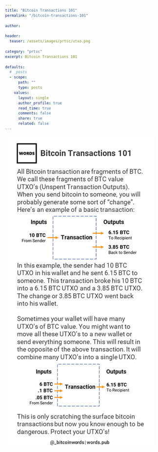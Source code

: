 ```yaml
---
title: "Bitcoin Transactions 101"
permalink: "/bitcoin-transactions-101" 

author: 

header:
  teaser: /assets/images/prtsc/utxo.png

category: "prtsc"
excerpt: Bitcoin Transactions 101

defaults:
  # _posts
  - scope:
      path: ""
      type: posts
    values:
      layout: single
      author_profile: true
      read_time: true
      comments: false
      share: true
      related: false
---
```


![Bitcoin Transactions 101](/assets/images/prtsc/utxo.png)